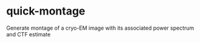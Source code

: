 # quick-montage
Generate montage of a cryo-EM image with its associated power spectrum and CTF estimate
